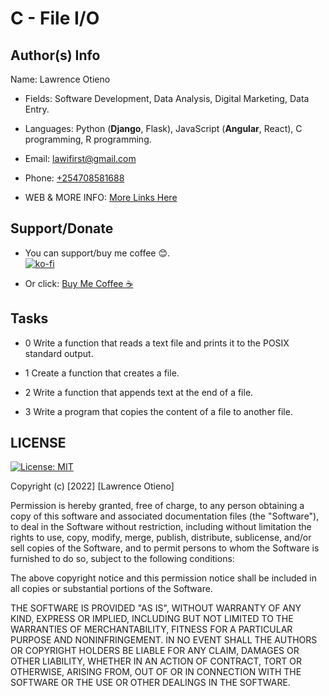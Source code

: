 # C - File I/O

## Author(s) Info

Name: Lawrence Otieno

* Fields: Software Development, Data Analysis, Digital Marketing, Data Entry.

* Languages: Python (**Django**, Flask), JavaScript (**Angular**, React), C programming, R programming.

* Email: [lawifirst@gmail.com](mailto:lawifirst@gmail.com)

* Phone: [+254708581688](tel:+254708581688)

* WEB & MORE INFO: [More Links Here](https://shor.by/lawi)

## Support/Donate

* You can support/buy me coffee 😊.  
[![ko-fi](https://ko-fi.com/img/githubbutton_sm.svg)](https://ko-fi.com/N4N26PU7L)

* Or click: [Buy Me Coffee ☕️](https://ko-fi.com/streetgrandmaster)

## Tasks

* 0 Write a function that reads a text file and prints it to the POSIX standard output.

* 1 Create a function that creates a file.

* 2 Write a function that appends text at the end of a file.

* 3 Write a program that copies the content of a file to another file.

## LICENSE

[![License: MIT](https://img.shields.io/badge/License-MIT-yellow.svg)](/LICENSE)

<!-- [MIT License](https://choosealicense.com/licenses/mit/) -->

Copyright (c) [2022] [Lawrence Otieno]

Permission is hereby granted, free of charge, to any person obtaining a copy
of this software and associated documentation files (the "Software"), to deal
in the Software without restriction, including without limitation the rights
to use, copy, modify, merge, publish, distribute, sublicense, and/or sell
copies of the Software, and to permit persons to whom the Software is
furnished to do so, subject to the following conditions:

The above copyright notice and this permission notice shall be included in all
copies or substantial portions of the Software.

THE SOFTWARE IS PROVIDED "AS IS", WITHOUT WARRANTY OF ANY KIND, EXPRESS OR
IMPLIED, INCLUDING BUT NOT LIMITED TO THE WARRANTIES OF MERCHANTABILITY,
FITNESS FOR A PARTICULAR PURPOSE AND NONINFRINGEMENT. IN NO EVENT SHALL THE
AUTHORS OR COPYRIGHT HOLDERS BE LIABLE FOR ANY CLAIM, DAMAGES OR OTHER
LIABILITY, WHETHER IN AN ACTION OF CONTRACT, TORT OR OTHERWISE, ARISING FROM,
OUT OF OR IN CONNECTION WITH THE SOFTWARE OR THE USE OR OTHER DEALINGS IN THE
SOFTWARE.

